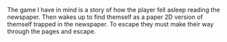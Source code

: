 The game I have in mind is a story of how the player fell asleep reading the newspaper. Then wakes up to find themself as a paper 2D version of themself trapped in the newspaper. To escape they must make their way through the pages
and escape.